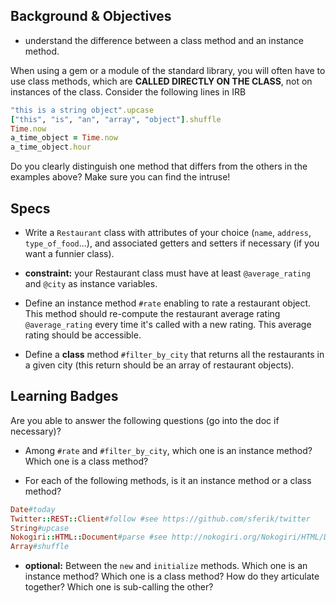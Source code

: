 ## Background & Objectives

- understand the difference between a class method and an instance method. 

When using a gem or a module of the standard library, you will often have to use class methods, which are **CALLED DIRECTLY ON THE CLASS**, not on instances of the class. Consider the following lines in IRB

```ruby
"this is a string object".upcase
["this", "is", "an", "array", "object"].shuffle
Time.now
a_time_object = Time.now
a_time_object.hour
```

Do you clearly distinguish one method that differs from the others in the examples above? Make sure you can find the intruse!

## Specs
- Write a `Restaurant` class with attributes of your choice (`name`, `address`, `type_of_food`...), and associated getters and setters if necessary (if you want a funnier class).
- **constraint:** your Restaurant class must have at least `@average_rating` and `@city` as instance variables.
- Define an instance method `#rate` enabling to rate a restaurant object. This method should re-compute the restaurant average rating `@average_rating` every time it's called with a new rating. This average rating should be accessible. 

- Define a **class** method `#filter_by_city` that returns all the restaurants in a given city (this return should be an array of restaurant objects). 

## Learning Badges

Are you able to answer the following questions (go into the doc if necessary)?

- Among `#rate` and `#filter_by_city`, which one is an instance method? Which one is a class method?

- For each of the following methods, is it an instance method or a class method? 

```ruby 
Date#today
Twitter::REST::Client#follow #see https://github.com/sferik/twitter
String#upcase
Nokogiri::HTML::Document#parse #see http://nokogiri.org/Nokogiri/HTML/Document.html
Array#shuffle
```

- **optional:** Between the `new` and `initialize` methods. Which one is an instance method? Which one is a class method? How do they articulate together? Which one is sub-calling the other?
